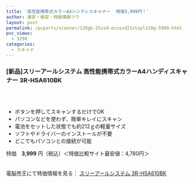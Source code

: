 ```yaml
---
title: '高性能携帯式カラーA4ハンディスキャナー  特価3,999円！'
author: 激安・格安・特価情報ツウ
layout: post
permalink: /pcparts/scanner/120gb-25ssd-oczssd21vtxpl120g-5999.html
pvc_views:
  - 3298
categories:
  - スキャナ
---
```

### [新品]スリーアールシステム 高性能携帯式カラーA4ハンディスキャナー 3R-HSA610BK

<div class="img-bg2 img_L">
  <a href="http://px.a8.net/svt/ejp?a8mat=1ZT1PU+9FYJYY+2C7O+BWGDT&#038;a8ejpredirect=http%3A%2F%2Fwww.dennobaio.jp%2Fshopdetail%2F009007000134" title="[新品]スリーアールシステム 高性能携帯式カラーA4ハンディスキャナー 3R-HSA610BK" target="_blank"><br /> </a><br /> <img border="0" src="http://i1.wp.com/www19.a8.net/0.gif?resize=1%2C1" alt="" data-recalc-dims="1" />
</div>

<!--more-->

  * ボタンを押してスキャンするだけでOK
  * パソコンなどを使わず、簡単キレイにスキャン
  * 電池をセットした状態でも約212ｇの軽量サイズ
  * ソフトやドライバーのインストールが不要
  * どこでもパソコンとの接続が可能

特価　<span class="tokka-price"><strong>3,999</strong></span> 円（税込）＜特価比較サイト最安値：4,780円＞

　  
電脳売王にて特価情報を見る： <span class="fs150p"><a href="http://px.a8.net/svt/ejp?a8mat=1ZT1PU+9FYJYY+2C7O+BWGDT&#038;a8ejpredirect=http%3A%2F%2Fwww.dennobaio.jp%2Fshopdetail%2F009007000134" target="_blank">スリーアールシステム 3R-HSA610BK</a></span>